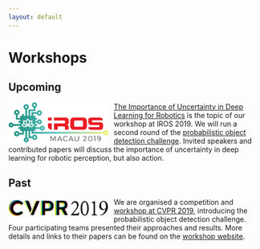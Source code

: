 ```yaml
---
layout: default
---
```


# Workshops

## Upcoming

<a href="iros2019.html"><img src="assets/img/logo-iros-2019.png" width="200" style="float:left; margin-right:10px;"></a>
[The Importance of Uncertainty in Deep Learning for Robotics](iros2019) is the topic of our workshop at IROS 2019.
We will run a second round of the [probabilistic object detection challenge](object-detection). Invited speakers and contributed papers will discuss the importance of uncertainty in deep learning for robotic perception, but also action.



## Past

<a href="cvpr2019.html"><img src="assets/img/CVPR19logo.jpg" width="200" style="float:left; margin-right:10px;"></a>
We are organised a competition and [workshop at CVPR 2019](cvpr2019), introducing the probabilistic object detection challenge. Four participating teams presented their approaches and results. More details and links to their papers can be found on the [workshop website](cvpr2019).
